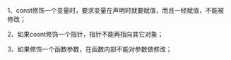 1、const修饰一个变量时，要求变量在声明时就要赋值，而且一经赋值，不能被修改；

2、如果cosnt修饰一个指针，指针不能再指向其它对象；

3、如果修饰一个函数参数，在函数内部不能对参数做修改；